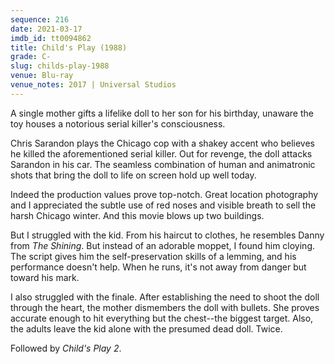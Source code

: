 ```yaml
---
sequence: 216
date: 2021-03-17
imdb_id: tt0094862
title: Child's Play (1988)
grade: C-
slug: childs-play-1988
venue: Blu-ray
venue_notes: 2017 | Universal Studios
---
```


A single mother gifts a lifelike doll to her son for his birthday, unaware the toy houses a notorious serial killer's consciousness.

<!-- end -->

Chris Sarandon plays the Chicago cop with a shakey accent who believes he killed the aforementioned serial killer. Out for revenge, the doll attacks Sarandon in his car. The seamless combination of human and animatronic shots that bring the doll to life on screen hold up well today.

Indeed the production values prove top-notch. Great location photography and I appreciated the subtle use of red noses and visible breath to sell the harsh Chicago winter. And this movie blows up two buildings.

But I struggled with the kid. From his haircut to clothes, he resembles Danny from <span data-imdb-id="tt0081505">_The Shining_</span>. But instead of an adorable moppet, I found him cloying. The script gives him the self-preservation skills of a lemming, and his performance doesn't help. When he runs, it's not away from danger but toward his mark.

I also struggled with the finale. After establishing the need to shoot the doll through the heart, the mother dismembers the doll with bullets. She proves accurate enough to hit everything but the chest--the biggest target. Also, the adults leave the kid alone with the presumed dead doll. Twice.

Followed by <span data-imdb-id="tt0099253">_Child's Play 2_</span>.
